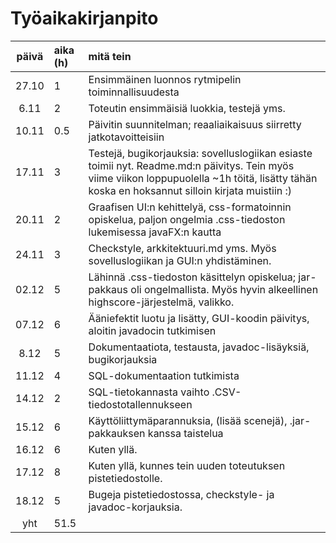 # Työaikakirjanpito
| päivä | aika (h) | mitä tein  |
| :----:|:-----| :-----|
| 27.10 | 1    | Ensimmäinen luonnos rytmipelin toiminnallisuudesta |
| 6.11  | 2    | Toteutin ensimmäisiä luokkia, testejä yms.         |
| 10.11 | 0.5  | Päivitin suunnitelman; reaaliaikaisuus siirretty jatkotavoitteisiin |
| 17.11 | 3    | Testejä, bugikorjauksia: sovelluslogiikan esiaste toimii nyt. Readme.md:n päivitys. Tein myös viime viikon loppupuolella ~1h töitä, lisätty tähän koska en hoksannut silloin kirjata muistiin :)   |
| 20.11 | 2    | Graafisen UI:n kehittelyä, css-formatoinnin opiskelua, paljon ongelmia .css-tiedoston lukemisessa javaFX:n kautta|
| 24.11 | 3    | Checkstyle, arkkitektuuri.md yms. Myös sovelluslogiikan ja GUI:n yhdistäminen.   |
| 02.12 | 5     | Lähinnä .css-tiedoston käsittelyn opiskelua; jar-pakkaus oli ongelmallista. Myös hyvin alkeellinen highscore-järjestelmä, valikko.   |
|  07.12| 6    | Ääniefektit luotu ja lisätty, GUI-koodin päivitys, aloitin javadocin tutkimisen    |
| 8.12  | 5     | Dokumentaatiota, testausta, javadoc-lisäyksiä, bugikorjauksia   |
|  11.12     |  4    | SQL-dokumentaation tutkimista   |
|  14.12     |   2   | SQL-tietokannasta vaihto .CSV-tiedostotallennukseen  |
|   15.12    |   6   | Käyttöliittymäparannuksia, (lisää scenejä), .jar-pakkauksen kanssa taistelua  |
|   16.12    |   6   | Kuten yllä.    |
|   17.12    |   8   | Kuten yllä, kunnes tein uuden toteutuksen pistetiedostolle.  |
|   18.12    |   5   | Bugeja pistetiedostossa, checkstyle- ja javadoc-korjauksia.  |
| yht   | 51.5  |    | 
